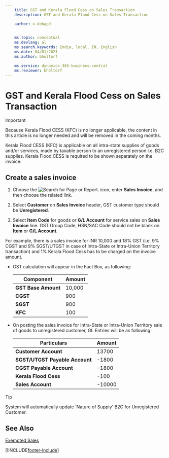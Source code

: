 ```yaml
---
    title: GST and Kerala Flood Cess on Sales Transaction
    description: GST and Kerala Flood Cess on Sales Transaction

    author: v-debapd

    
    ms.topic: conceptual
    ms.devlang: al
    ms.search.keywords: India, local, IN, English
    ms.date: 04/01/2021
    ms.author: bholtorf

    ms.service: dynamics-365-business-central
    ms.reviewer: bholtorf
---
```

# GST and Kerala Flood Cess on Sales Transaction

> [!IMPORTANT]
> Because Kerala Flood CESS (KFC) is no longer applicable, the content in this article is no longer needed and will be removed in the coming months. 


Kerala Flood CESS (KFC) is applicable on all intra-state supplies of goods and/or services, made by taxable person to an unregistered person i.e. B2C supplies. Kerala Flood CESS is required to be shown separately on the invoice.

## Create a sales invoice

1. Choose the ![Search for Page or Report.](image/search_small.png "Search for Page or Report icon") icon, enter **Sales Invoice**, and then choose the related link.

2. Select **Customer** on **Sales Invoice** header, GST customer type should be **Unregistered**.

3. Select **Item Code** for goods or **G/L Account** for service sales on **Sales Invoice** line. GST Group Code, HSN/SAC Code should not be blank on **Item** or **G/L Account**. 

For example, there is a sales invoice for INR 10,000 and 18% GST (i.e. 9% CGST and 9% SGST/UTGST in case of Intra-State or Intra-Union Territory transaction) and 1% Kerala Flood Cess has to be charged on the invoice amount.

-  GST calculation will appear in the Fact Box, as following:
    
    |Component|Amount|
    |----------------------------------|---------------------------------------|  
    |**GST Base Amount**|10,000|  
    |**CGST**|900|  
    |**SGST**|900|
    |**KFC**|100|

- On posting the sales invoice for Intra-State or Intra-Union Territory sale of goods to unregistered customer, GL Entries will be as following:

    |Particulars|Amount|
    |----------------------------------|---------------------------------------|  
    |**Customer Account**|13700|  
    |**SGST/UTGST Payable Account**|-1800|  
    |**CGST Payable Account**|-1800|
    |**Kerala Flood Cess**|-100|
    |**Sales Account**|-10000|


> [!TIP]
> System will automatically update 'Nature of Supply' B2C for Unregistered Customer.

## See Also 
[Exempted Sales](GST-Exempted-Sales.md)

























[!INCLUDE[footer-include](../../includes/footer-banner.md)]
